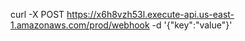curl -X POST https://x6h8vzh53l.execute-api.us-east-1.amazonaws.com/prod/webhook -d '{"key":"value"}'